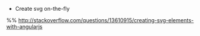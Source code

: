 * Create svg on-the-fly

%% http://stackoverflow.com/questions/13610915/creating-svg-elements-with-angularjs


